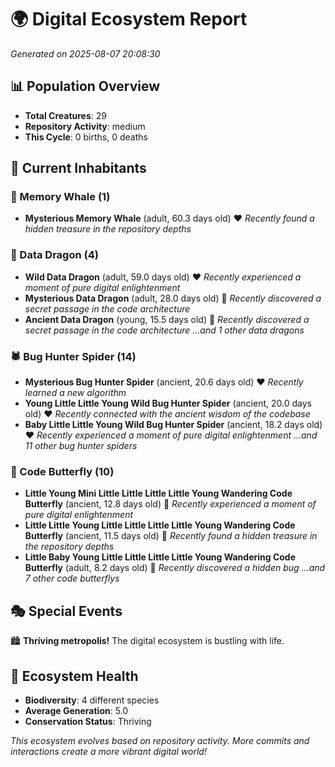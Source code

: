 # 🌍 Digital Ecosystem Report
*Generated on 2025-08-07 20:08:30*

## 📊 Population Overview
- **Total Creatures**: 29
- **Repository Activity**: medium
- **This Cycle**: 0 births, 0 deaths

## 👥 Current Inhabitants

### 🐋 Memory Whale (1)
- **Mysterious Memory Whale** (adult, 60.3 days old) ❤️
  *Recently found a hidden treasure in the repository depths*

### 🐉 Data Dragon (4)
- **Wild Data Dragon** (adult, 59.0 days old) ❤️
  *Recently experienced a moment of pure digital enlightenment*
- **Mysterious Data Dragon** (adult, 28.0 days old) 💚
  *Recently discovered a secret passage in the code architecture*
- **Ancient Data Dragon** (young, 15.5 days old) 💚
  *Recently discovered a secret passage in the code architecture*
  *...and 1 other data dragons*

### 🕷️ Bug Hunter Spider (14)
- **Mysterious Bug Hunter Spider** (ancient, 20.6 days old) ❤️
  *Recently learned a new algorithm*
- **Young Little Little Young Wild Bug Hunter Spider** (ancient, 20.0 days old) ❤️
  *Recently connected with the ancient wisdom of the codebase*
- **Baby Little Little Young Wild Bug Hunter Spider** (ancient, 18.2 days old) ❤️
  *Recently experienced a moment of pure digital enlightenment*
  *...and 11 other bug hunter spiders*

### 🦋 Code Butterfly (10)
- **Little Young Mini Little Little Little Little Young Wandering Code Butterfly** (ancient, 12.8 days old) 💛
  *Recently experienced a moment of pure digital enlightenment*
- **Little Little Young Little Little Little Little Young Wandering Code Butterfly** (ancient, 11.5 days old) 💛
  *Recently found a hidden treasure in the repository depths*
- **Little Baby Young Little Little Little Little Young Wandering Code Butterfly** (adult, 8.2 days old) 💚
  *Recently discovered a hidden bug*
  *...and 7 other code butterflys*

## 🎭 Special Events

🏙️ **Thriving metropolis!** The digital ecosystem is bustling with life.

## 🔬 Ecosystem Health
- **Biodiversity**: 4 different species
- **Average Generation**: 5.0
- **Conservation Status**: Thriving

*This ecosystem evolves based on repository activity. More commits and interactions create a more vibrant digital world!*